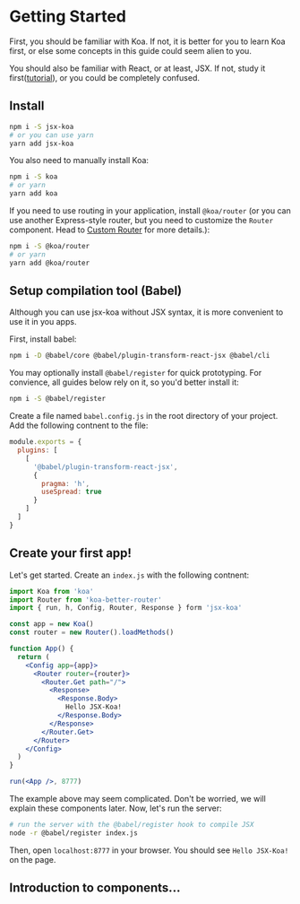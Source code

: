 # Getting Started

First, you should be familiar with Koa. If not, it is better for you to learn Koa first, or else some concepts in this guide could seem alien to you.

You should also be familiar with React, or at least, JSX. If not, study it first([tutorial](https://reactjs.org/docs/introducing-jsx.html)), or you could be completely confused.

## Install

```bash
npm i -S jsx-koa
# or you can use yarn
yarn add jsx-koa
```

You also need to manually install Koa:

```bash
npm i -S koa
# or yarn
yarn add koa
```

If you need to use routing in your application, install `@koa/router` (or you can use another Express-style router, but you need to customize the `Router` component. Head to [Custom Router](custom-router) for more details.):
``` bash
npm i -S @koa/router
# or yarn
yarn add @koa/router
```


## Setup compilation tool (Babel)

Although you can use jsx-koa without JSX syntax, it is more convenient to use it in you apps.

First, install babel:

```bash
npm i -D @babel/core @babel/plugin-transform-react-jsx @babel/cli
```

You may optionally install `@babel/register` for quick prototyping. For convience, all guides below rely on it, so you'd better install it:

```bash
npm i -S @babel/register
```

Create a file named `babel.config.js` in the root directory of your project. Add the following contnent to the file:

```javascript
module.exports = {
  plugins: [
    [
      '@babel/plugin-transform-react-jsx',
      {
        pragma: 'h',
        useSpread: true
      }
    ]
  ]
}
```

## Create your first app!

Let's get started. Create an `index.js` with the following contnent:

```jsx
import Koa from 'koa'
import Router from 'koa-better-router'
import { run, h, Config, Router, Response } form 'jsx-koa'

const app = new Koa()
const router = new Router().loadMethods()

function App() {
  return (
    <Config app={app}>
      <Router router={router}>
        <Router.Get path="/">
          <Response>
            <Response.Body>
              Hello JSX-Koa!
            </Response.Body>
          </Response>
        </Router.Get>
      </Router>
    </Config>
  )
}

run(<App />, 8777)
```

The example above may seem complicated. Don't be worried, we will explain these components later. Now, let's run the server:

```bash
# run the server with the @babel/register hook to compile JSX
node -r @babel/register index.js
```

Then, open `localhost:8777` in your browser. You should see `Hello JSX-Koa!` on the page.

## Introduction to components...

